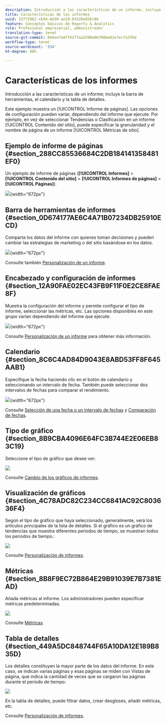 ```yaml
---
description: Introducción a las características de un informe; incluye la barra de herramientas, el calendario y la tabla de detalles.
title: Características de los informes
uuid: 32f72961-cb94-4e50-ae18-03326e02bc8b
feature: Conceptos básicos de Reports & Analytics
role: Profesional empresarial, administrador
translation-type: tm+mt
source-git-commit: 894ee7a8f761f7aa2590e06708be82e7ecfa3f6d
workflow-type: tm+mt
source-wordcount: '334'
ht-degree: 98%

---
```



# Características de los informes

Introducción a las características de un informe; incluye la barra de herramientas, el calendario y la tabla de detalles.

Este ejemplo muestra un [!UICONTROL Informe de páginas]. Las opciones de configuración pueden variar, dependiendo del informe que ejecute. Por ejemplo, en vez de seleccionar Tendencias o Clasificación en un informe [!UICONTROL Contenido del sitio], puede especificar la granularidad y el nombre de página de un informe [!UICONTROL Métricas de sitio].

## Ejemplo de informe de páginas {#section_288CC85536684C2DB184141358481EF0}

Un ejemplo de informe de páginas (**[!UICONTROL Informes]** > **[!UICONTROL Contenido del sitio]** > **[!UICONTROL Informes de páginas]** > **[!UICONTROL Páginas]**).

![](assets/pages_report.png){width=&quot;672px&quot;}

## Barra de herramientas de informes {#section_0D674177AE6C4A71B07234DB25910ECD}

Comparta los datos del informe con quienes toman decisiones y pueden cambiar las estrategias de marketing o del sitio basándose en los datos.

![](assets/toolbar.png){width=&quot;672px&quot;}

Consulte también [Personalización de un informe](/help/analyze/reports-analytics/reports-customize/customizing-reports-overview.md).

## Encabezado y configuración de informes {#section_12A90FAE02EC43FB9F11F0E2CE8FAE8F}

Muestra la configuración del informe y permite configurar el tipo de informe, seleccionar las métricas, etc. Las opciones disponibles en este grupo varían dependiendo del informe que ejecute.

![](assets/settings_header.png){width=&quot;672px&quot;}

Consulte [Personalización de un informe](/help/analyze/reports-analytics/reports-customize/customizing-reports-overview.md) para obtener más información.

## Calendario {#section_8C6C4AD84D9043E8ABD53FF8F645AAB1}

Especifique la fecha haciendo clic en el botón de calendario y seleccionando un intervalo de fecha. También puede seleccionar dos intervalos de fechas para comparar el rendimiento.

![](assets/calendar_large.png){width=&quot;672px&quot;}

Consulte [Selección de una fecha o un intervalo de fechas](/help/analyze/reports-analytics/reports-customize/customizing-reports-overview.md) y [Comparación de fechas](/help/analyze/reports-analytics/reports-customize/customizing-reports-overview.md).

## Tipo de gráfico {#section_8B9CBA4096E64FC3B744E2E06EB83C19}

Seleccione el tipo de gráfico que desee ver:

![](assets/graph_type.png)

Consulte [Cambio de los gráficos de informes](/help/analyze/reports-analytics/reports-customize/t-reports-graphs.md).

## Visualización de gráficos {#section_4C78ADC82C234CC6841AC92C803636F4}

Según el tipo de gráfico que haya seleccionado, generalmente, verá los artículos principales de la lista de detalles. Si el gráfico es un gráfico de tendencias que muestra diferentes periodos de tiempo, se muestran todos los periodos de tiempo.:

![](assets/graph.png)

Consulte [Personalización de informes](/help/analyze/reports-analytics/reports-customize/customizing-reports-overview.md).

## Métricas {#section_8B8F9EC72B864E29B91039E7B7381EAD}

Añada métricas al informe. Los administradores pueden especificar métricas predeterminadas.

![](assets/metrics.png)

Consulte [Métricas](/help/analyze/reports-analytics/metrics.md).

## Tabla de detalles {#section_449A5DC848744F65A10DA12E189B835D}

Los detalles constituyen la mayor parte de los datos del informe. En este caso, se indican varias páginas y esas páginas se miden con Vistas de página, que indica la cantidad de veces que se cargaron las páginas durante el periodo de tiempo:

![](assets/detail.png)

En la tabla de detalles, puede filtrar datos, crear desgloses, añadir métricas, etc.

Consulte [Personalización de informes](/help/analyze/reports-analytics/reports-customize/customizing-reports-overview.md).
